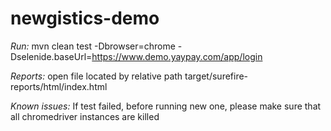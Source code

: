 # newgistics-demo
*Run:* mvn clean test -Dbrowser=chrome -Dselenide.baseUrl=https://www.demo.yaypay.com/app/login

*Reports:* open file located by relative path target/surefire-reports/html/index.html

*Known issues:* If test failed, before running new one, please make sure that all chromedriver instances are killed
